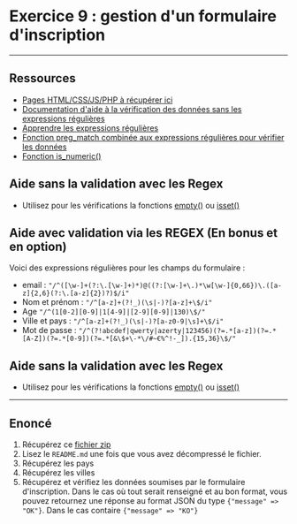 # Exercice 9 : gestion d'un formulaire d'inscription

---

## Ressources

- [Pages HTML/CSS/JS/PHP à récupérer ici](./ressources/app.zip)
- [Documentation d'aide à la vérification des données sans les expressions régulières](https://www.php.net/manual/fr/function.filter-var.php)
- [Apprendre les expressions régulières](https://regexlearn.com/fr/learn/regex101)
- [Fonction preg_match combinée aux expressions régulières pour vérifier les données](https://www.php.net/manual/fr/function.preg-match)
- [Fonction is_numeric()](https://www.php.net/manual/fr/function.is-numeric.php)

## Aide sans la validation avec les Regex

- Utilisez pour les vérifications la fonctions [empty()](https://www.php.net/manual/fr/function.empty) ou [isset()](https://www.php.net/manual/fr/function.isset.php)

## Aide avec validation via les REGEX (En bonus et en option)

Voici des expressions régulières pour les champs du formulaire :
- email : `"/^([\w-]+(?:\.[\w-]+)*)@((?:[\w-]+\.)*\w[\w-]{0,66})\.([a-z]{2,6}(?:\.[a-z]{2})?)$/i"`
- Nom et prénom :  `"/^[a-z]+(?!_)(\s|-)?[a-z]+\$/i"`
- Age `"/^(1[0-2][0-9]|1[4-9]|[2-9][0-9]|130)\$/"`
- Ville et pays : `"/^[a-z]+(?!_)(\s|-)?[a-z0-9|\s]+\$/i"`
- Mot de passe : `"/^(?!abcdef|qwerty|azerty|123456)(?=.*[a-z])(?=.*[A-Z])(?=.*[0-9])(?=.*[&\$+\-*\/#~€%^!-_]).{15,36}\$/"`

## Aide sans la validation avec les Regex

- Utilisez pour les vérifications la fonctions [empty()](https://www.php.net/manual/fr/function.empty) ou [isset()](https://www.php.net/manual/fr/function.isset.php)

---

## Enoncé

1. Récupérez ce [fichier zip](./ressources/app.zip)
2. Lisez le `README.md` une fois que vous avez décompressé le fichier.
3. Récupérez les pays
4. Récupérez les villes
3. Récupérez et vérifiez les données soumises par le formulaire d'inscription.
Dans le cas où tout serait renseigné et au bon format, vous pouvez retournez une réponse au format JSON du type `{"message" => "OK"}`.
Dans le cas contaire `{"message" => "KO"}`